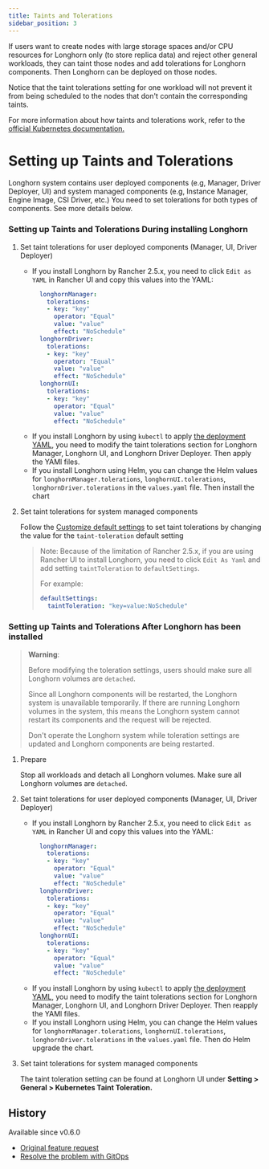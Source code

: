 ```yaml
---
title: Taints and Tolerations
sidebar_position: 3
---
```


If users want to create nodes with large storage spaces and/or CPU resources for Longhorn only (to store replica data) and reject other general workloads, they can taint those nodes and add tolerations for Longhorn components. Then Longhorn can be deployed on those nodes.

Notice that the taint tolerations setting for one workload will not prevent it from being scheduled to the nodes that don't contain the corresponding taints.

For more information about how taints and tolerations work, refer to the [official Kubernetes documentation.](https://kubernetes.io/docs/concepts/configuration/taint-and-toleration/)

# Setting up Taints and Tolerations
Longhorn system contains user deployed components (e.g, Manager, Driver Deployer, UI) and system managed components (e.g, Instance Manager, Engine Image, CSI Driver, etc.)
You need to set tolerations for both types of components. See more details below.

### Setting up Taints and Tolerations During installing Longhorn
1. Set taint tolerations for user deployed components (Manager, UI, Driver Deployer)
   * If you install Longhorn by Rancher 2.5.x, you need to click `Edit as YAML` in Rancher UI and copy this values into the YAML:
     ```yaml
       longhornManager:
         tolerations:
         - key: "key"
           operator: "Equal"
           value: "value"
           effect: "NoSchedule"
       longhornDriver:
         tolerations:
         - key: "key"
           operator: "Equal"
           value: "value"
           effect: "NoSchedule"
       longhornUI:
         tolerations:
         - key: "key"
           operator: "Equal"
           value: "value"
           effect: "NoSchedule"
     ```
   * If you install Longhorn by using `kubectl` to apply [the deployment YAML](https://raw.githubusercontent.com/longhorn/longhorn/v1.1.1/deploy/longhorn.yaml), you need to modify the taint tolerations section for Longhorn Manager, Longhorn UI, and Longhorn Driver Deployer.
    Then apply the YAMl files.
   * If you install Longhorn using Helm, you can change the Helm values for `longhornManager.tolerations`, `longhornUI.tolerations`, `longhornDriver.tolerations` in the `values.yaml` file.
    Then install the chart

2. Set taint tolerations for system managed components

   Follow the [Customize default settings](../customizing-default-settings/) to set taint tolerations by changing the value for the `taint-toleration` default setting

   > Note: Because of the limitation of Rancher 2.5.x, if you are using Rancher UI to install Longhorn, you need to click `Edit As Yaml` and add setting `taintToleration` to `defaultSettings`.
   >
   > For example:
   > ```yaml
   > defaultSettings:
   >   taintToleration: "key=value:NoSchedule"
   >  ```

### Setting up Taints and Tolerations After Longhorn has been installed

> **Warning**:
>
> Before modifying the toleration settings, users should make sure all Longhorn volumes are `detached`.
>
> Since all Longhorn components will be restarted, the Longhorn system is unavailable temporarily.
> If there are running Longhorn volumes in the system, this means the Longhorn system cannot restart its components and the request will be rejected.
>
> Don't operate the Longhorn system while toleration settings are updated and Longhorn components are being restarted.

1. Prepare

   Stop all workloads and detach all Longhorn volumes. Make sure all Longhorn volumes are `detached`.

2. Set taint tolerations for user deployed components (Manager, UI, Driver Deployer)
   * If you install Longhorn by Rancher 2.5.x, you need to click `Edit as YAML` in Rancher UI and copy this values into the YAML:
     ```yaml
       longhornManager:
         tolerations:
         - key: "key"
           operator: "Equal"
           value: "value"
           effect: "NoSchedule"
       longhornDriver:
         tolerations:
         - key: "key"
           operator: "Equal"
           value: "value"
           effect: "NoSchedule"
       longhornUI:
         tolerations:
         - key: "key"
           operator: "Equal"
           value: "value"
           effect: "NoSchedule"
     ```
   * If you install Longhorn by using `kubectl` to apply [the deployment YAML](https://raw.githubusercontent.com/longhorn/longhorn/v1.1.1/deploy/longhorn.yaml), you need to modify the taint tolerations section for Longhorn Manager, Longhorn UI, and Longhorn Driver Deployer.
  Then reapply the YAMl files.
   * If you install Longhorn using Helm, you can change the Helm values for `longhornManager.tolerations`, `longhornUI.tolerations`, `longhornDriver.tolerations` in the `values.yaml` file.
  Then do Helm upgrade the chart.

3. Set taint tolerations for system managed components

   The taint toleration setting can be found at Longhorn UI under **Setting > General > Kubernetes Taint Toleration.**


## History
Available since v0.6.0
* [Original feature request](https://github.com/longhorn/longhorn/issues/584)
* [Resolve the problem with GitOps](https://github.com/longhorn/longhorn/issues/2120)


